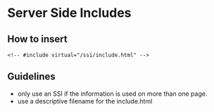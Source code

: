 # Server Side Includes

## How to insert

```vbscript
<!-- #include virtual="/ssi/include.html" -->
```

## Guidelines

* only use an SSI if the information is used on more than one page.
* use a descriptive filename for the include.html
